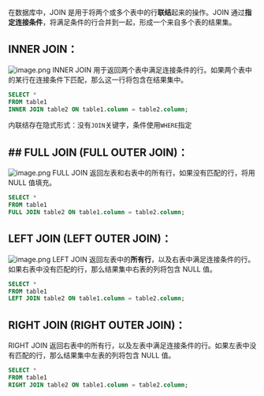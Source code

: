 在数据库中，JOIN 是用于将两个或多个表中的行**联结**起来的操作。JOIN 通过**指定连接条件**，将满足条件的行合并到一起，形成一个来自多个表的结果集。
## INNER JOIN：
![image.png](http://img.briar.ink/20240414205126.png)
INNER JOIN 用于返回两个表中满足连接条件的行。如果两个表中的某行在连接条件下匹配，那么这一行将包含在结果集中。
```sql
SELECT * 
FROM table1
INNER JOIN table2 ON table1.column = table2.column;
```

内联结存在隐式形式：没有`JOIN`关键字，条件使用`WHERE`指定
## ## FULL JOIN (FULL OUTER JOIN)：
![image.png](http://img.briar.ink/20240414204559.png)
FULL JOIN 返回左表和右表中的所有行，如果没有匹配的行，将用 NULL 值填充。
```sql
SELECT * 
FROM table1
FULL JOIN table2 ON table1.column = table2.column;
```

## LEFT JOIN (LEFT OUTER JOIN)：
![image.png](http://img.briar.ink/20240414205229.png)
LEFT JOIN 返回左表中的**所有行**，以及右表中满足连接条件的行。如果右表中没有匹配的行，那么结果集中右表的列将包含 NULL 值。
```sql
SELECT * 
FROM table1
LEFT JOIN table2 ON table1.column = table2.column;
```
## RIGHT JOIN (RIGHT OUTER JOIN)：
RIGHT JOIN 返回右表中的所有行，以及左表中满足连接条件的行。如果左表中没有匹配的行，那么结果集中左表的列将包含 NULL 值。
```sql
SELECT * 
FROM table1
RIGHT JOIN table2 ON table1.column = table2.column;
```

